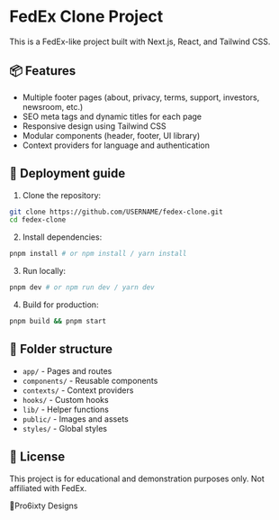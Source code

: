 # FedEx Clone Project

This is a FedEx-like project built with Next.js, React, and Tailwind CSS.

## 📦 Features
- Multiple footer pages (about, privacy, terms, support, investors, newsroom, etc.)
- SEO meta tags and dynamic titles for each page
- Responsive design using Tailwind CSS
- Modular components (header, footer, UI library)
- Context providers for language and authentication

## 🚀 Deployment guide

1. Clone the repository:
```bash
git clone https://github.com/USERNAME/fedex-clone.git
cd fedex-clone
```

2. Install dependencies:
```bash
pnpm install # or npm install / yarn install
```

3. Run locally:
```bash
pnpm dev # or npm run dev / yarn dev
```

4. Build for production:
```bash
pnpm build && pnpm start
```

## 📁 Folder structure
- `app/` - Pages and routes
- `components/` - Reusable components
- `contexts/` - Context providers
- `hooks/` - Custom hooks
- `lib/` - Helper functions
- `public/` - Images and assets
- `styles/` - Global styles

## 📝 License
This project is for educational and demonstration purposes only. Not affiliated with FedEx.

👻Pro6ixty Designs
